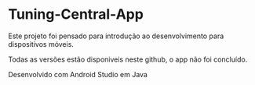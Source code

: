 # Tuning-Central-App

Este projeto foi pensado para introdução ao desenvolvimento para dispositivos móveis.

Todas as versões estão disponiveis neste github, o app não foi concluído.

Desenvolvido com Android Studio em Java
